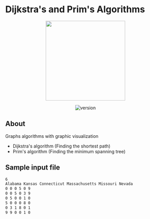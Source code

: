 # Dijkstra's and Prim's Algorithms
<p align="center">
  <img src="https://i.ibb.co/80b8Rgh/graphs.png" width="250">
</p>
<p align="center">
  <img src="https://img.shields.io/badge/version-1.0.0-black.svg" alt="version">
</p>

## About
Graphs algorithms with graphic visualization
- Dijkstra's algorithm (Finding the shortest path)
- Prim's algorithm (Finding the minimum spanning tree)

## Sample input file
```bash
6
Alabama Kansas Connecticut Massachusetts Missouri Nevada
0 0 0 5 0 9
0 0 5 0 3 9
0 5 0 0 1 0
5 0 0 0 8 0
0 3 1 8 0 1
9 9 0 0 1 0
```
